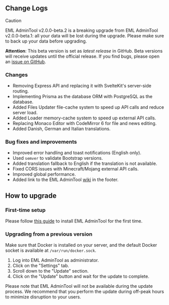 ## Change Logs

> [!CAUTION]
> EML AdminTool v2.0.0-beta.2 is a breaking upgrade from EML AdminTool v2.0.0-beta.1: all your data will be lost during the upgrade. Please make sure to back up your data before upgrading.

**Attention**: This beta version is set as _latest release_ in GitHub. Beta versions will receive updates until the official release. If you find bugs, please open an [issue on GitHub](https://github.com/Electron-Minecraft-Launcher/EML-AdminTool-v2/issues).

### Changes

* Removing Express API and replacing it with SvelteKit's server-side routing.
* Implementing Prisma as the database ORM with PostgreSQL as the database.
* Added Files Updater file-cache system to speed up API calls and reduce server load.
* Added Loader memory-cache system to speed up external API calls.
* Replacing Monaco Editor with CodeMirror 6 for file and news editing.
* Added Danish, German and Italian translations.

### Bug fixes and improvements

* Improved error handling and toast notifications (English only).
* Used `semver` to validate Bootstrap versions.
* Added translation fallback to English if the translation is not available.
* Fixed CORS issues with Minecraft/Mojang external API calls.
* Improved global performance.
* Added link to the EML AdminTool [wiki](https://github.com/Electron-Minecraft-Launcher/EML-AdminTool-v2/wiki) in the footer.

## How to upgrade

### First-time setup

Please follow [this guide](https://github.com/Electron-Minecraft-Launcher/EML-AdminTool-v2/?tab=readme-ov-file#installation) to install EML AdminTool for the first time.

### Upgrading from a previous version

Make sure that Docker is installed on your server, and the default Docker socket is available at `/var/run/docker.sock`.

1. Log into EML AdminTool as administrator.
2. Click on the "Settings" tab.
3. Scroll down to the "Update" section.
4. Click on the "Update" button and wait for the update to complete.

Please note that EML AdminTool will not be available during the update process. We recommend that you perform the update during off-peak hours to minimize disruption to your users.
